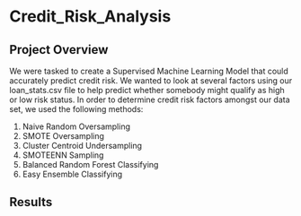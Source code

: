 # Credit_Risk_Analysis

## Project Overview
We were tasked to create a Supervised Machine Learning Model that could accurately predict credit risk. We wanted to look at several factors using our loan_stats.csv file to help predict whether somebody might qualify as high or low risk status.  In order to determine credit risk factors amongst our data set, we used the following methods:

  1. Naive Random Oversampling
  2. SMOTE Oversampling
  3. Cluster Centroid Undersampling
  4. SMOTEENN Sampling
  5. Balanced Random Forest Classifying
  6. Easy Ensemble Classifying

## Results
